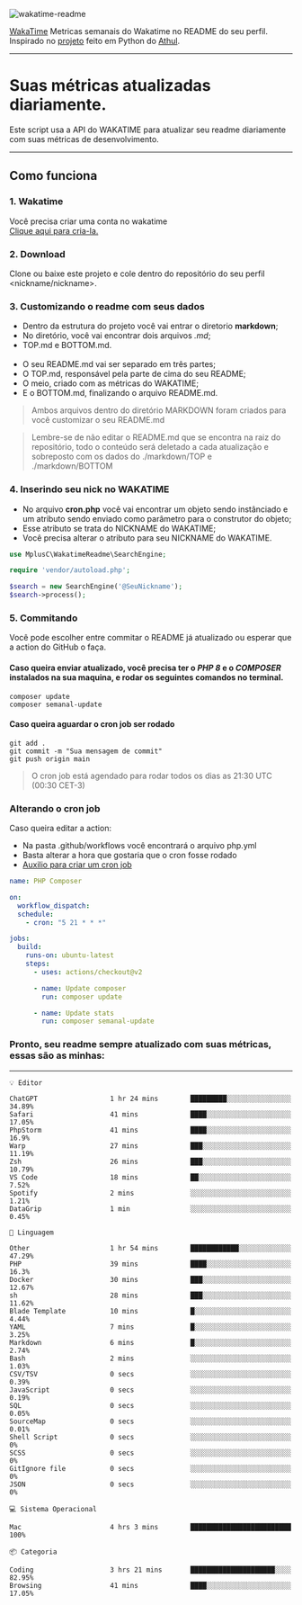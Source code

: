 ![wakatime-readme](https://socialify.git.ci/bymatheus/wakatime-readme/image?description=1&descriptionEditable=M%C3%A9tricas%20semanais%20do%20Wakatime%20no%20seu%20README%20de%20perfil.&font=KoHo&forks=1&language=1&owner=1&pattern=Signal&stargazers=1&theme=Dark)

[WakaTime](https://wakatime.com) Metricas semanais do Wakatime no README do seu perfil. <br>
Inspirado no [projeto](https://github.com/athul/waka-readme) feito em Python do [Athul](https://github.com/athul).
___

# Suas métricas atualizadas diariamente.
Este script usa a API do WAKATIME para atualizar seu readme diariamente com suas métricas de desenvolvimento.

___

## Como funciona

### 1. Wakatime
Você precisa criar uma conta no wakatime <br>
[Clique aqui para cria-la.](https://wakatime.com) 

### 2. Download
Clone ou baixe este projeto e cole dentro do repositório do seu perfil <nickname/nickname>.

### 3. Customizando o readme com seus dados
- Dentro da estrutura do projeto você vai entrar o diretorio **markdown**;  
- No diretório, você vai encontrar dois arquivos *.md*;
- TOP.md e BOTTOM.md.
<br><br>
- O seu README.md vai ser separado em três partes; 
- O TOP.md, responsável pela parte de cima do seu README;
- O meio, criado com as métricas do WAKATIME;
- E o BOTTOM.md, finalizando o arquivo README.md.<br>

> Ambos arquivos dentro do diretório MARKDOWN foram criados para você customizar o seu README.md

> Lembre-se de não editar o README.md que se encontra na raiz do repositório, todo o conteúdo será deletado a cada atualização e sobreposto com os dados do ./markdown/TOP e ./markdown/BOTTOM

### 4. Inserindo seu nick no WAKATIME
- No arquivo **cron.php** você vai encontrar um objeto sendo instânciado e um atributo sendo enviado como parâmetro para o construtor do objeto;
- Esse atributo se trata do NICKNAME do WAKATIME;
- Você precisa alterar o atributo para seu NICKNAME do WAKATIME.

```php
use MplusC\WakatimeReadme\SearchEngine;

require 'vendor/autoload.php';

$search = new SearchEngine('@SeuNickname');
$search->process();
```

### 5. Commitando
Você pode escolher entre commitar o README já atualizado ou esperar que a action do GitHub o faça. <br>

#### Caso queira enviar atualizado, você precisa ter o *PHP 8* e o *COMPOSER* instalados na sua maquina, e rodar os seguintes comandos no terminal.
```composer
composer update
composer semanal-update 
```

#### Caso queira aguardar o cron job ser rodado 
```git 
git add .
git commit -m "Sua mensagem de commit"
git push origin main
```

>O cron job está agendado para rodar todos os dias as 21:30 UTC (00:30 CET-3) 

### Alterando o cron job
Caso queira editar a action:

- Na pasta .github/workflows você encontrará o arquivo php.yml
- Basta alterar a hora que gostaria que o cron fosse rodado
- [Auxilio para criar um cron job](https://crontab.guru)

```yml
name: PHP Composer

on:
  workflow_dispatch:
  schedule:
    - cron: "5 21 * * *"

jobs:
  build:
    runs-on: ubuntu-latest
    steps:
      - uses: actions/checkout@v2

      - name: Update composer
        run: composer update

      - name: Update stats
        run: composer semanal-update
```

### Pronto, seu readme sempre atualizado com suas métricas, essas são as minhas:

___
```text
💡 Editor

ChatGPT                  1 hr 24 mins        █████████░░░░░░░░░░░░░░░░     34.89%
Safari                   41 mins             ████░░░░░░░░░░░░░░░░░░░░░     17.05%
PhpStorm                 41 mins             ████░░░░░░░░░░░░░░░░░░░░░      16.9%
Warp                     27 mins             ███░░░░░░░░░░░░░░░░░░░░░░     11.19%
Zsh                      26 mins             ███░░░░░░░░░░░░░░░░░░░░░░     10.79%
VS Code                  18 mins             ██░░░░░░░░░░░░░░░░░░░░░░░      7.52%
Spotify                  2 mins              ░░░░░░░░░░░░░░░░░░░░░░░░░      1.21%
DataGrip                 1 min               ░░░░░░░░░░░░░░░░░░░░░░░░░      0.45%
```
```text
💬 Linguagem

Other                    1 hr 54 mins        ████████████░░░░░░░░░░░░░     47.29%
PHP                      39 mins             ████░░░░░░░░░░░░░░░░░░░░░      16.3%
Docker                   30 mins             ███░░░░░░░░░░░░░░░░░░░░░░     12.67%
sh                       28 mins             ███░░░░░░░░░░░░░░░░░░░░░░     11.62%
Blade Template           10 mins             █░░░░░░░░░░░░░░░░░░░░░░░░      4.44%
YAML                     7 mins              █░░░░░░░░░░░░░░░░░░░░░░░░      3.25%
Markdown                 6 mins              █░░░░░░░░░░░░░░░░░░░░░░░░      2.74%
Bash                     2 mins              ░░░░░░░░░░░░░░░░░░░░░░░░░      1.03%
CSV/TSV                  0 secs              ░░░░░░░░░░░░░░░░░░░░░░░░░      0.39%
JavaScript               0 secs              ░░░░░░░░░░░░░░░░░░░░░░░░░      0.19%
SQL                      0 secs              ░░░░░░░░░░░░░░░░░░░░░░░░░      0.05%
SourceMap                0 secs              ░░░░░░░░░░░░░░░░░░░░░░░░░      0.01%
Shell Script             0 secs              ░░░░░░░░░░░░░░░░░░░░░░░░░         0%
SCSS                     0 secs              ░░░░░░░░░░░░░░░░░░░░░░░░░         0%
GitIgnore file           0 secs              ░░░░░░░░░░░░░░░░░░░░░░░░░         0%
JSON                     0 secs              ░░░░░░░░░░░░░░░░░░░░░░░░░         0%
```
```text
💻 Sistema Operacional

Mac                      4 hrs 3 mins        █████████████████████████       100%
```
```text
📦 Categoria

Coding                   3 hrs 21 mins       █████████████████████░░░░     82.95%
Browsing                 41 mins             ████░░░░░░░░░░░░░░░░░░░░░     17.05%
```
